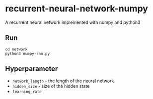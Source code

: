 # recurrent-neural-network-numpy
A recurrent neural network implemented with numpy and python3

## Run
```
cd network
python3 numpy-rnn.py
```

## Hyperparameter
* ```network_length``` - the length of the neural network
* ```hidden_size``` - size of the hidden state
* ```learning_rate``` 
